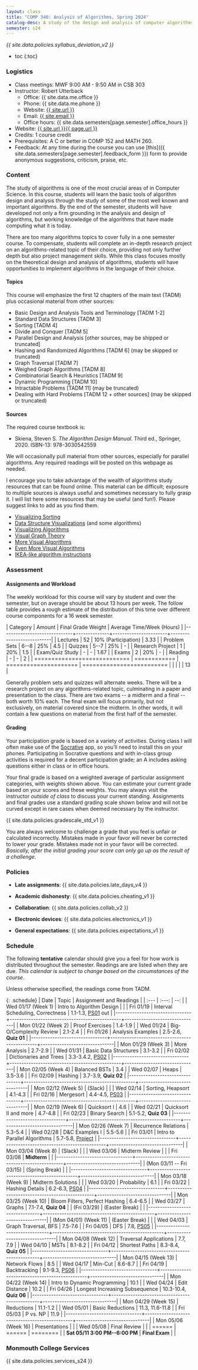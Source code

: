 ```yaml
---
layout: class
title: "COMP 340: Analysis of Algorithms, Spring 2024"
catalog-desc: A study of the design and analysis of computer algorithms. Topics include asymptotic analysis, efficient algorithm design, sorting and order statistics, hashing, binary search trees, graph algorithms, matrix multiplication, and NP completeness. This course begins a more in-depth study in the theory and science of computation.
semester: s24
---
```


*{{ site.data.policies.syllabus_deviation_v2 }}*

* toc
{:toc}

### Logistics

* Class meetings: MWF 9:00 AM - 9:50 AM in CSB 303
* Instructor: Robert Utterback
  * Office: {{ site.data.me.office }}
  * Phone: {{ site.data.me.phone }}
  * Website: <a href="{{ site.url }}">{{ site.url }}</a>
  * Email: <a href="mailto:{{ site.email }}">{{ site.email }}</a>
  * Office hours: {{ site.data.semesters[page.semester].office_hours }}
* Website: <a href="{{ site.url }}{{ page.url }}">{{ site.url }}{{ page.url }}</a>
* Credits: 1 course credit
* Prerequisites: A C or better in COMP 152 and MATH 260.
* Feedback: At any time during the course you can use
  [this]({{ site.data.semesters[page.semester].feedback_form }}) form to provide
  anonymous suggestions, criticism, praise, etc.

### Content

The study of algorithms is one of the most crucial areas of in
Computer Science. In this course, students will learn the basic tools
of algorithm design and analysis through the study of some of the most
well known and important algorithms. By the end of the semester,
students will have developed not only a firm grounding in the analysis
and design of algorithms, but working knowledge of the algorithms that
have made computing what it is today.

There are too many algorithms topics to cover fully in a one semester
course. To compensate, students will complete an in-depth research
project on an algorithms-related topic of their choice, providing not
only further depth but also project management skills. While this
class focuses mostly on the theoretical design and analysis of
algorithms, students will have opportunities to implement algorithms
in the language of their choice.

#### Topics

This course will emphasize the first 12 chapters of the main text (TADM)
plus occasional material from other sources:

* Basic Design and Analysis Tools and Terminology [TADM 1-2]
* Standard Data Structures [TADM 3]
* Sorting [TADM 4]
* Divide and Conquer [TADM 5]
* Parallel Design and Analysis [other sources, may be shipped or truncated]
* Hashing and Randomized Algorithms [TADM 6] (may be skipped or truncated)
* Graph Traversal [TADM 7]
* Weighed Graph Algorithms [TADM 8]
* Combinatorial Search & Heuristics [TADM 9] 
* Dynamic Programming [TADM 10]
* Intractable Problems [TADM 11] (may be truncated)
* Dealing with Hard Problems [TADM 12 + other sources] (may be skipped or truncated)

<!-- Time permitting, we’ll explore more advanced topics, such as -->
<!-- probabilistic or approximation algorithms. -->
  
#### Sources

The required course textbook is:

* Skiena, Steven S. *The Algorithm Design Manual*. Third
ed., Springer, 2020. ISBN-13: 978-3030542559

We will occasionally pull material from other sources, especially for
parallel algorithms. Any required readings will be posted on this
webpage as needed.

I encourage you to take advantage of the wealth of algorithms study
resources that can be found online. This material can be difficult;
exposure to multiple sources is always useful and sometimes necessary
to fully grasp it. I will list here some resources that may be useful
(and fun!). Please suggest links to add as you find them.

* [Visualizing Sorting](http://panthema.net/2013/sound-of-sorting/)
* [Data Structure Visualizations](http://www.cs.usfca.edu/~galles/visualization/Algorithms.html) (and some algorithms)
* [Visualizing Algorithms](https://bost.ocks.org/mike/algorithms/)
* [Visual Graph Theory](https://mrpandey.github.io/d3graphTheory/index.html)
* [More Visual Algorithms](https://visualgo.net/)
* [Even More Visual Algorithms](https://visualgo.net/en)
* [IKEA-like algorithm instructions](https://idea-instructions.com/)

### Assessment

#### Assignments and Workload

The weekly workload for this course will vary by student and over the
semester, but on average should be about 13 hours per week. The follow
table provides a rough estimate of the distribution of this time over
different course components for a 16 week semester.

| Category                     |       Amount | Final Grade Weight    | Average Time/Week (Hours) |
|------------------------------+--------------+-----------------------+---------------------------|
| Lectures                     |           52 | 10% (Participation)   |                      3.33 |
| Problem Sets                 |         6--8 | 25%                   |                       4.5 |
| Quizzes                      |         5--7 | 25%                   |                         - |
| Research Project             |            1 | 20%                   |                       1.5 |
| Exam/Quiz Study              |            - | -                     |                      1.67 |
| Exams                        |            2 | 20%                   |                         - |
| Reading                      |            - | -                     |                         2 |
| ============================ | ============ | ===================== | ========================= |
|                              |              |                       |                        13 |

Generally problem sets and quizzes will alternate weeks. There will be
a research project on any algorithms-related topic, culminating in a
paper and presentation to the class. There are two exams -- a midterm
and a final -- both worth 10% each. The final exam will focus
primarily, but not exclusively, on material covered since the
midterm. In other words, it will contain a few questions on material
from the first half of the semester.

#### Grading

Your participation grade is based on a variety of activities. During
class I will often make use of the [Socrative](https://socrative.com)
app, so you’ll need to install this on your phones. Participating in
Socrative questions and with in-class group activities is required for
a decent participation grade; an A includes asking questions either in
class or in office hours.

Your final grade is based on a weighted average of particular
assignment categories, with weights shown above. You can estimate your
current grade based on your scores and these weights. You may always
visit the instructor *outside of class* to discuss your current
standing. Assignments and final grades use a standard grading scale
shown below and will not be curved except in rare cases when deemed
necessary by the instructor.

{{ site.data.policies.gradescale_std_v1 }}

You are always welcome to challenge a grade that you feel is unfair or
calculated incorrectly. Mistakes made in your favor will never be
corrected to lower your grade. Mistakes made not in your favor will be
corrected. *Basically, after the initial grading your score can only
go up as the result of a challenge.*

### Policies

* **Late assignments**: {{ site.data.policies.late_days_v4 }}

* **Academic dishonesty**: {{ site.data.policies.cheating_v1 }}

* **Collaboration**: {{ site.data.policies.collab_v2 }}

* **Electronic devices**: {{ site.data.policies.electronics_v1 }}

* **General expectations**: {{ site.data.policies.expectations_v1 }}

### Schedule
The following **tentative** calendar should give you a feel for how
work is distributed throughout the semester. Readings are are listed
when they are due. *This calendar is subject to change based on the
circumstances of the course*.

Unless otherwise specified, the readings come from TADM.

{: .schedule}
| Date                           | Topic                                         |       Assignment and Readings |
| :---                           | :---:                                         |                           --: |
| Wed 01/17 (Week 1)             | <a id="current"></a>Intro to Algorithm Design |                               |
| Fri 01/19                      | Interval Scheduling, Correctness              | 1.1-1.3, [PS01](ps01.pdf) out |
|--------------------------------+-----------------------------------------------+-------------------------------|
| Mon 01/22 (Week 2)             | Proof Exercises                               |                       1.4-1.9 |
| Wed 01/24                      | Big-O/Complexity Review                       |                       2.1-2.4 |
| Fri 01/26                      | Analysis Examples                             |          2.5-2.6, **Quiz 01** |
|--------------------------------+-----------------------------------------------+-------------------------------|
| Mon 01/29 (Week 3)             | More Analysis                                 |                       2.7-2.9 |
| Wed 01/31                      | Basic Data Structures                         |                       3.1-3.2 |
| Fri 02/02                      | Dictionaries and Trees                        |   3.3-3.4.2, [PS02](ps02.pdf) |
|--------------------------------+-----------------------------------------------+-------------------------------|
| Mon 02/05 (Week 4)             | Balanced BSTs                                 |                           3.4 |
| Wed 02/07                      | Heaps                                         |                       3.5-3.6 |
| Fri 02/09                      | Hashing                                       |          3.7-3.9, **Quiz 02** |
|--------------------------------+-----------------------------------------------+-------------------------------|
| Mon 02/12 (Week 5)             | (Slack)                                       |                               |
| Wed 02/14                      | Sorting, Heapsort                             |                       4.1-4.3 |
| Fri 02/16                      | Mergesort                                     |     4.4-4.5, [PS03](ps03.pdf) |
|--------------------------------+-----------------------------------------------+-------------------------------|
| Mon 02/19 (Week 6)             | Quicksort I                                   |                           4.6 |
| Wed 02/21                      | Quicksort II and more                         |                       4.7-4.8 |
| Fri 02/23                      | Binary Search                                 |          5.1-5.2, **Quiz 03** |
|--------------------------------+-----------------------------------------------+-------------------------------|
| Mon 02/26 (Week 7)             | Recurrence Relations                          |                       5.3-5.4 |
| Wed 02/28                      | D&C Examples I                                |                       5.5-5.6 |
| Fri 03/01                      | Intro to Parallel Algorithms                  |  5.7-5.8, [Project](proj.pdf) |
|--------------------------------+-----------------------------------------------+-------------------------------|
| Mon 03/04 (Week 8)             | (Slack)                                       |                               |
| Wed 03/06                      | Midterm Review                                |                               |
| Fri 03/08                      | **Midterm**                                   |                               |
|--------------------------------+-----------------------------------------------+-------------------------------|
| (Mon 03/11 -- Fri 03/15)       | (Spring Break)                                |                               |
|--------------------------------+-----------------------------------------------+-------------------------------|
| Mon 03/18 (Week 9)             | Midterm Solutions                             |                               |
| Wed 03/20                      | Probability                                   |                           6.1 |
| Fri 03/22                      | Hashing Details                               |     6.2-6.3, [PS04](ps04.pdf) |
|--------------------------------+-----------------------------------------------+-------------------------------|
| Mon 03/25 (Week 10)            | Bloom Filters, Perfect Hashing                |                       6.4-6.5 |
| Wed 03/27                      | Graphs                                        |          7.1-7.4, **Quiz 04** |
| (Fri 03/29)                    | (Easter Break)                                |                               |
|--------------------------------+-----------------------------------------------+-------------------------------|
| (Mon 04/01) (Week 11)          | (Easter Break)                                |                               |
| Wed 04/03                      | Graph Traversal, BFS                          |                       7.5-7.6 |
| Fri 04/05                      | DFS                                           |         7.8, [PS05](ps05.pdf) |
|--------------------------------+-----------------------------------------------+-------------------------------|
| Mon 04/08 (Week 12)            | Traversal Applications                        |                      7.7, 7.9 |
| Wed 04/10                      | MSTs                                          |                       8.1-8.2 |
| Fri 04/12                      | Shortest Paths                                |          8.3-8.4, **Quiz 05** |
|--------------------------------+-----------------------------------------------+-------------------------------|
| Mon 04/15 (Week 13)            | Network Flows                                 |                           8.5 |
| Wed 04/17                      | Min-Cut                                       |                       8.6-8.7 |
| Fri 04/19                      | Backtracking                                  |     9.1-9.3, [PS06](ps06.pdf) |
|--------------------------------+-----------------------------------------------+-------------------------------|
| Mon 04/22 (Week 14)            | Intro to Dynamic Programming                  |                          10.1 |
| Wed 04/24                      | Edit Distance                                 |                          10.2 |
| Fri 04/26                      | Longest Increasing Subsequence                |        10.3-10.4, **Quiz 06** |
|--------------------------------+-----------------------------------------------+-------------------------------|
| Mon 04/29 (Week 15)            | Reductions                                    |                      11.1-1.2 |
| Wed 05/01                      | Basic Reductions                              |               11.3, 11.6-11.8 |
| Fri 05/03                      | P vs. NP                                      |                          11.9 |
|--------------------------------+-----------------------------------------------+-------------------------------|
| Mon 05/06 (Week 16)            | Presentations                                 |                               |
| Wed 05/08                      | Final Review                                  |                               |
| ======                         | ======                                        |                      ======== |
| **Sat 05/11 3:00 PM--6:00 PM** | **Final Exam**                                |                               |

### Monmouth College Services

{{ site.data.policies.services_s24 }}

<!-- Local Variables: -->
<!-- eval: (orgtbl-mode) -->
<!-- End: -->
